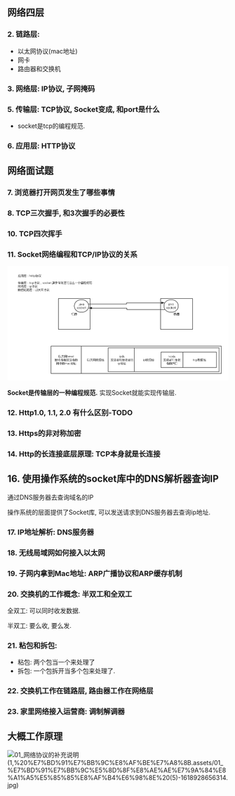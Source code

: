 ## 网络四层

### 2. 链路层: 

- 以太网协议(mac地址)
- 网卡
- 路由器和交换机



### 3. 网络层: IP协议, 子网掩码



### 5. 传输层: TCP协议, Socket变成, 和port是什么

- socket是tcp的编程规范.



### 6. 应用层: HTTP协议





## 网络面试题

### 7. 浏览器打开网页发生了哪些事情

### 8. TCP三次握手, 和3次握手的必要性

### 10. TCP四次挥手





### 11. Socket网络编程和TCP/IP协议的关系

<img src="1,%20%E7%BD%91%E7%BB%9C%E8%AF%BE%E7%A8%8B.assets/05_01_socket%E5%B7%A5%E4%BD%9C%E5%8E%9F%E7%90%86.png" alt="05_01_socket工作原理" style="zoom: 67%;" />

**Socket是传输层的一种编程规范.** 实现Socket就能实现传输层.



### 12. Http1.0, 1.1, 2.0 有什么区别-TODO



### 13. Https的非对称加密



### 14. Http的长连接底层原理: TCP本身就是长连接











## 16. 使用操作系统的socket库中的DNS解析器查询IP

通过DNS服务器去查询域名的IP

操作系统的层面提供了Socket库, 可以发送请求到DNS服务器去查询ip地址.



### 17. IP地址解析: DNS服务器

### 18. 无线局域网如何接入以太网

### 19. 子网内拿到Mac地址: ARP广播协议和ARP缓存机制



### 20. 交换机的工作概念: 半双工和全双工

全双工: 可以同时收发数据.

半双工: 要么收, 要么发.



### 21. 粘包和拆包:

- 粘包: 两个包当一个来处理了
- 拆包: 一个包拆开当多个包来处理了.



### 22. 交换机工作在链路层, 路由器工作在网络层



### 23. 家里网络接入运营商: 调制解调器









## 大概工作原理



![01_网络协议的补充说明 (1,%20%E7%BD%91%E7%BB%9C%E8%AF%BE%E7%A8%8B.assets/01_%E7%BD%91%E7%BB%9C%E5%8D%8F%E8%AE%AE%E7%9A%84%E8%A1%A5%E5%85%85%E8%AF%B4%E6%98%8E%20(5)-1618928656314.jpg)](%E8%B5%84%E6%96%99/023_%E6%B7%B1%E5%85%A5%E7%BB%86%E8%8A%82%EF%BC%9A%E5%AE%B6%E9%87%8C%E7%9A%84%E8%B0%83%E5%88%B6%E8%A7%A3%E8%B0%83%E5%99%A8%EF%BC%88Modem%EF%BC%89%E6%98%AF%E6%80%8E%E4%B9%88%E6%8E%A5%E5%85%A5%E8%BF%90%E8%90%A5%E5%95%86%E7%BD%91%E7%BB%9C%E7%9A%84%EF%BC%9F/01_%E7%BD%91%E7%BB%9C%E5%8D%8F%E8%AE%AE%E7%9A%84%E8%A1%A5%E5%85%85%E8%AF%B4%E6%98%8E%20(5).jpg)